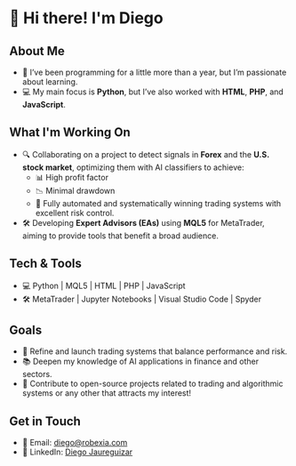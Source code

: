 # 👋 Hi there! I'm Diego

## About Me  
- 🌱 I’ve been programming for a little more than a year, but I’m passionate about learning.  
- 💻 My main focus is **Python**, but I’ve also worked with **HTML**, **PHP**, and **JavaScript**.  

## What I'm Working On  
- 🔍 Collaborating on a project to detect signals in **Forex** and the **U.S. stock market**, optimizing them with AI classifiers to achieve:  
  - 📊 High profit factor  
  - 📉 Minimal drawdown  
  - 🤖 Fully automated and systematically winning trading systems with excellent risk control.  
- 🛠️ Developing **Expert Advisors (EAs)** using **MQL5** for MetaTrader, aiming to provide tools that benefit a broad audience.  

## Tech & Tools  
- 💻 Python | MQL5 | HTML | PHP | JavaScript  
- 🛠️ MetaTrader | Jupyter Notebooks | Visual Studio Code | Spyder

## Goals  
- 🚀 Refine and launch trading systems that balance performance and risk.  
- 📚 Deepen my knowledge of AI applications in finance and other sectors.  
- 🤝 Contribute to open-source projects related to trading and algorithmic systems or any other that attracts my interest!  

## Get in Touch  
- 📧 Email: [diego@robexia.com](mailto:diego@robexia.com)
- 💼 LinkedIn: [Diego Jaureguizar](https://www.linkedin.com/in/diegojaure/)  
